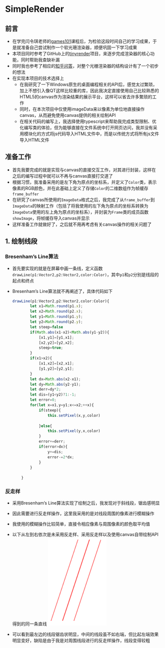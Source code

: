# SimpleRender

## 前言

* 在学完闫令琪老师的[games101](https://games-cn.org/intro-graphics/)课程后，为检验这段时间自己的学习成果，于是就准备自己尝试制作一个软光珊渲染器，顺便巩固一下学习成果
* 本项目同时参考了GitHub上的[tinyrender](https://github.com/ssloy/tinyrenderer)项目，来逐步完成渲染器的核心功能，同时帮助我查缺补漏
* 同时我也参考了相应的[知乎问答](https://www.zhihu.com/question/24786878)，对整个光栅渲染器的结构设计有了一个初步的想法
* 在实现本项目的技术选择上
  * 在我研究了一下Windows原生的桌面编程相关的API后，感觉太过繁琐，加上不想引入像QT这样比较重的库，因此我决定直接使用自己比较熟悉的HTML5的canvas作为渲染结果的展示平台，这样可以省去许多繁琐的工作
  * 同时，在本次项目中仅使用imageData来以像素为单位地直接操作canvas，从而避免使用canvas提供的相关绘制API
  * 在相关代码的编写上，我选择使用typescript来帮助我完成类型限制、优化编写类的体验，但为能够直接在文件系统中打开网页访问，我并没有采用模块化的方式将js代码导入HTML文件中，而是以传统方式将所有js文件导入HTML文件

## 准备工作

* 首先我要完成的就是实现与canvas的直接交互工作，对其进行封装，这样在之后的编写过程中就可以不再与canvas直接打交道了
* 根据习惯，我准备采用的是左下角为原点的坐标系，并定义了``Color``类，表示像素的RGB颜色，并在此基础上定义了存储``Color``的二维数组作为帧缓存``frame_buffer``
* 在研究了canvas所使用的``ImageData``格式之后，我完成了从``frame_buffer``到``ImageData``的映射工作（包括了将我使用的左下角为原点的坐标系转换为``ImageData``使用的左上角为原点的坐标系），并封装为``Frame``类的成员函数``showImage``，将帧缓存导入canvas并显示
* 这样准备工作就做好了，之后就不用再考虑有关canvas操作的相关问题了

## 1. 绘制线段

### Bresenham’s Line算法

* 首先要实现的就是在屏幕中画一条线，定义函数``drawLine(p1:Vector2,p2:Vector2,color:Color)``，其中``p1``和``p2``分别是线段的起点和终点

* Bresenham’s Line算法就不再阐述了，具体代码如下

  ```typescript
  drawLine(p1:Vector2,p2:Vector2,color:Color){
          let x1=Math.round(p1.x);
          let x2=Math.round(p2.x);
          let y1=Math.round(p1.y);
          let y2=Math.round(p2.y);
          let steep=false
          if(Math.abs(x1-x2)<Math.abs(y1-y2)){
              [x1,y1]=[y1,x1];
              [x2,y2]=[y2,x2];
              steep=true;
          }
          if(x1>x2){
              [x1,x2]=[x2,x1];
              [y1,y2]=[y2,y1];
          }
          let dx=Math.abs(x2-x1);
          let dy=Math.abs(y2-y1);
          let derr=dy*2;
          let dis=(y1<y2)?1:-1;
          let error=0;
          for(let x=x1,y=y1;x<=x2;++x){
              if(steep){
                  this.setPixel(x,y,color)
                  
              }else{
                  this.setPixel(y,x,color)
              }
              error+=derr;
              if(error>dx){
                  y+=dis;
                  error-=2*dx;
              }
          }
  
      }
  ```

### 反走样

* 采用Bresenham’s Line算法实现了绘制之后，我发现对于斜线段，锯齿感明显
* 因此需要进行反走样操作，这里我采用的是对线段周围的像素进行模糊操作
* 我使用的模糊操作比较简单，直接令相应像素与周围像素的颜色取平均值
* 以下从左到右依次是未采用反走样、采用反走样以及使用canvas自带绘制API得到的同一条直线
  ![](./doc_img/antialiase.png)

* 可以看到最左边的线段锯齿状明显，中间的线段虽不如右端，但比起左端效果明显变好，缺陷是由于我是对周围线段进行的反走样操作，线段变得较粗